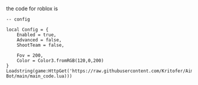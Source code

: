 the code for roblox is

	-- config

	local Config = {
		Enabled = true,
		Advanced = false,
		ShootTeam = false,

		Fov = 200,
		Color = Color3.fromRGB(120,0,200)
	}
	Loadstring(game:HttpGet('https://raw.githubusercontent.com/Kritofer/Aim-Bot/main/main_code.lua)))

